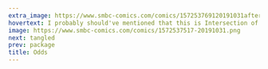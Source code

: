 ```yaml
---
extra_image: https://www.smbc-comics.com/comics/157253769120191031after.png
hovertext: I probably should've mentioned that this is Intersection of Sex and Probability Week.
image: https://www.smbc-comics.com/comics/1572537517-20191031.png
next: tangled
prev: package
title: Odds
---
```

